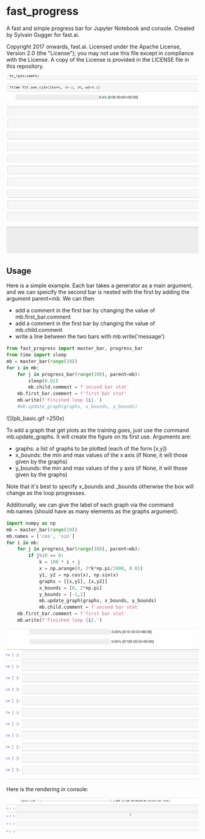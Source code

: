 # fast_progress

A fast and simple progress bar for Jupyter Notebook and console. Created by Sylvain Gugger for fast.ai.

Copyright 2017 onwards, fast.ai. Licensed under the Apache License, Version 2.0 (the "License"); you may not use this file except in compliance with the License. A copy of the License is provided in the LICENSE file in this repository.

![](cifar_train.gif)

## Usage

Here is a simple example. Each bar takes a generator as a main argument, and we can speicify the second bar is nested with the first by adding the argument parent=mb. We can then
- add a comment in the first bar by changing the value of mb.first_bar.comment
- add a comment in the first bar by changing the value of mb.child.comment
- write a line between the two bars with mb.write('message')

``` python
from fast_progress import master_bar, progress_bar
from time import sleep
mb = master_bar(range(10))
for i in mb:
    for j in progress_bar(range(100), parent=mb):
        sleep(0.01)
        mb.child.comment = f'second bar stat'
    mb.first_bar.comment = f'first bar stat'
    mb.write(f'Finished loop {i}.')
    #mb.update_graph(graphs, x_bounds, y_bounds)
```

![](pb_basic.gif =250x)

To add a graph that get plots as the training goes, just use the command mb.update_graphs. It will create the figure on its first use. Arguments are:
- graphs: a list of graphs to be plotted (each of the form [x,y])
- x_bounds: the min and max values of the x axis (if None, it will those given by the graphs)
- y_bounds: the min and max values of the y axis (if None, it will those given by the graphs)

Note that it's best to specify x_bounds and _bounds otherwise the box will change as the loop progresses.

Additionally, we can give the label of each graph via the command mb.names (should have as many elements as the graphs argument).

``` python
import numpy as np
mb = master_bar(range(10))
mb.names = ['cos', 'sin']
for i in mb:
    for j in progress_bar(range(100), parent=mb):
        if j%10 == 0:
            k = 100 * i + j
            x = np.arange(0, 2*k*np.pi/1000, 0.01)
            y1, y2 = np.cos(x), np.sin(x)
            graphs = [[x,y1], [x,y2]]
            x_bounds = [0, 2*np.pi]
            y_bounds = [-1,1]
            mb.update_graph(graphs, x_bounds, y_bounds)
            mb.child.comment = f'second bar stat'
    mb.first_bar.comment = f'first bar stat'
    mb.write(f'Finished loop {i}.')
```

![](pb_cos.gif)

Here is the rendering in console:

![](pb_console.gif)

